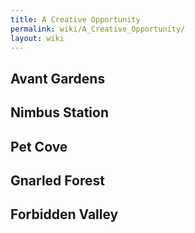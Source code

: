 ```yaml
---
title: A Creative Opportunity
permalink: wiki/A_Creative_Opportunity/
layout: wiki
---
```


## Avant Gardens

## Nimbus Station

## Pet Cove

## Gnarled Forest

## Forbidden Valley
